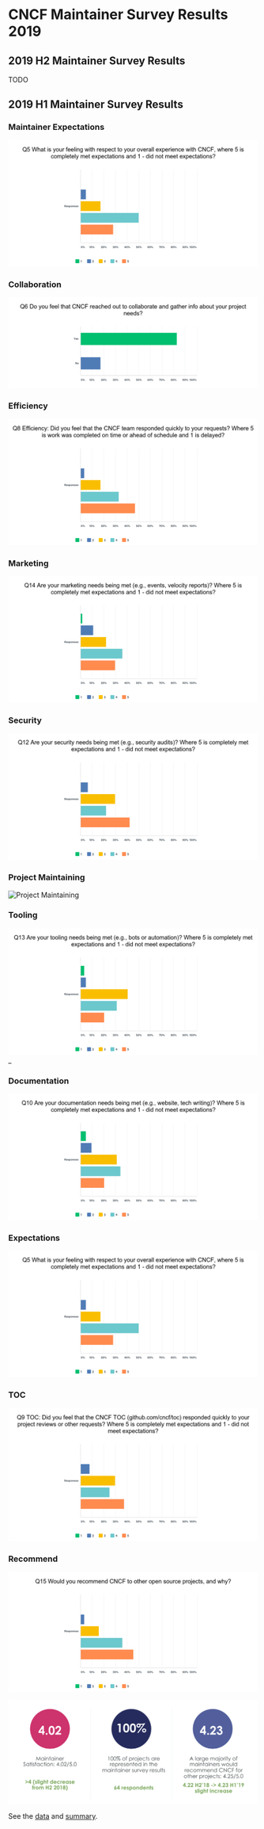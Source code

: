 # CNCF Maintainer Survey Results 2019

## 2019 H2 Maintainer Survey Results

TODO

## 2019 H1 Maintainer Survey Results
###  Maintainer Expectations
![Maintainer Expectations](Expectations-h1.png)

### Collaboration
![Collaboration](Collaboration-h1.png)

###  Efficiency
![Efficiency](Efficiency-h1.png)

###  Marketing
![Marketing](marketing-h1.png)

###  Security
![Security](security-h1.png)

### Project Maintaining
![Project Maintaining](ProjectMaintaining-h1.png)

### Tooling
![Tooling](tooling-h1.png)_

### Documentation
![Documentation](documentation-h1.png)

### Expectations
![Expectations](Expectations-h1.png)

### TOC
![TOC](toc-h1.png)

### Recommend
![Recommend](recommend-h1.png)

![CNCF Maintainer Survey 2019 H1 Results Summary](2019h1.png)

See the [data](maintainer-survey-results-2019-h1.csv) and [summary](https://docs.google.com/presentation/d/1skLZnV4mBwSVnGXUwVVDgno8F9FPUcwfi_981tS8GZY/edit#slide=id.g44dbd86c82_0_338).
